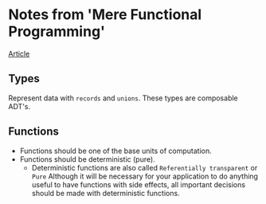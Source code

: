 # Notes from 'Mere Functional Programming'
[Article](https://dev.to/kspeakman/mere-functional-programming-in-f-do8)

## Types
Represent data with `records` and `unions`. These types are composable ADT's.

## Functions
- Functions should be one of the base units of computation.
- Functions should be deterministic (pure).
    - Deterministic functions are also called `Referentially transparent` or `Pure`
Although it will be necessary for your application to do anything useful to have functions with side effects, all important decisions should be made with deterministic functions.


